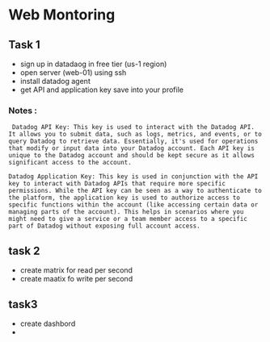 # Web Montoring

## Task 1 
-   sign up in datadaog in free tier (us-1 region)
-   open server (web-01) using ssh
-   install datadog agent
-   get API and application key save into your profile
  

### Notes :
     Datadog API Key: This key is used to interact with the Datadog API. It allows you to submit data, such as logs, metrics, and events, or to query Datadog to retrieve data. Essentially, it's used for operations that modify or input data into your Datadog account. Each API key is unique to the Datadog account and should be kept secure as it allows significant access to the account.

    Datadog Application Key: This key is used in conjunction with the API key to interact with Datadog APIs that require more specific permissions. While the API key can be seen as a way to authenticate to the platform, the application key is used to authorize access to specific functions within the account (like accessing certain data or managing parts of the account). This helps in scenarios where you might need to give a service or a team member access to a specific part of Datadog without exposing full account access.
## task 2
- create matrix for read per second 
- create maatix fo write per second 
## task3 
- create dashbord
-  